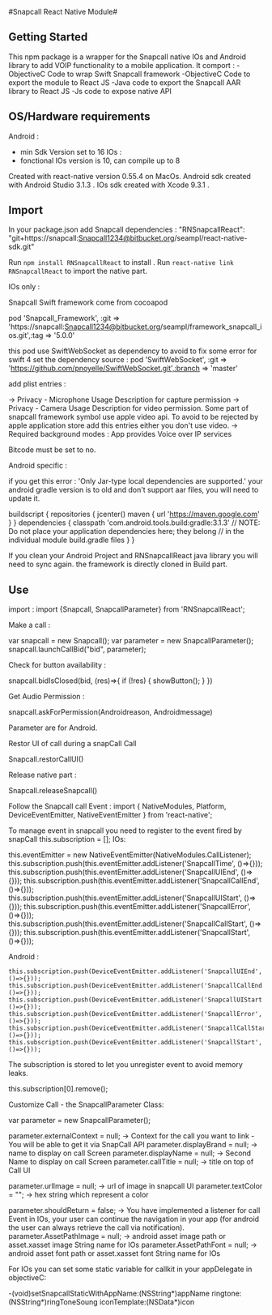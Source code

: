 #Snapcall React Native Module#

## Getting Started ##

This npm package is a wrapper for the Snapcall native IOs and Android library to add VOIP functionality to a mobile application.
It comport :
  -ObjectiveC Code to wrap Swift Snapcall framework
  -ObjectiveC Code to export the module to React JS
  -Java code to export the Snapcall AAR library to React JS
  -Js code to expose native API

## OS/Hardware requirements ##

Android :
  - min Sdk Version set to 16
IOs :
  - fonctional IOs version is 10, can compile up to 8

Created with react-native version 0.55.4 on MacOs.
Android sdk created with Android Studio 3.1.3 .
IOs sdk created with Xcode 9.3.1 .

## Import ##

In your package.json add Snapcall dependencies :
  "RNSnapcallReact": "git+https://snapcall:Snapcall1234@bitbucket.org/seampl/react-native-sdk.git"

Run `npm install RNSnapcallReact` to install .
Run `react-native link RNSnapcallReact` to import the native part.

IOs only :

Snapcall Swift framework come from cocoapod

  pod 'Snapcall_Framework', :git => 'https://snapcall:Snapcall1234@bitbucket.org/seampl/framework_snapcall_ios.git',:tag => '5.0.0'

this pod use SwiftWebSocket as dependency to avoid to fix some error for swift 4  set the dependency source :
  pod 'SwiftWebSocket', :git => 'https://github.com/pnoyelle/SwiftWebSocket.git',:branch => 'master'

add plist entries :

  -> Privacy - Microphone Usage Description for capture permission
  -> Privacy - Camera Usage Description for video permission. Some part of snapcall framework symbol use apple video api. To avoid to be rejected by apple application store add this entries either you don't use video.
  -> Required background modes : App provides Voice over IP services

  Bitcode must be set to no.

Android specific :

if you get this error :
	'Only Jar-type local dependencies are supported.'
your android gradle version is to old and don't support aar files, you will need to update it.

buildscript {
  repositories {
      jcenter()
      maven {
          url 'https://maven.google.com'
      }
  }
  dependencies {
      classpath 'com.android.tools.build:gradle:3.1.3'
      // NOTE: Do not place your application dependencies here; they belong
      // in the individual module build.gradle files
  }
}

If you clean your Android Project and RNSnapcallReact java library you will need to sync again. the framework is directly cloned in Build part.

## Use ##

import :
  import {Snapcall, SnapcallParameter} from 'RNSnapcallReact';

Make a call :

  var snapcall = new Snapcall();
  var parameter = new SnapcallParameter();
  snapcall.launchCallBid("bid", parameter);

Check for button availability :

  snapcall.bidIsClosed(bid, (res)=>{
    if (!res)
    {
      showButton();
    }
    })

Get Audio Permission :

  snapcall.askForPermission(Androidreason, Androidmessage)

  Parameter are for Android.

Restor UI of call during a snapCall Call

  Snapcall.restorCallUI()

Release native part :

  Snapcall.releaseSnapcall()

Follow the Snapcall call Event :
  import { NativeModules, Platform, DeviceEventEmitter, NativeEventEmitter } from 'react-native';

To manage event in snapcall you need to register to the event fired by snapCall
  this.subscription = [];
IOs:

  this.eventEmitter = new NativeEventEmitter(NativeModules.CallListener);
  this.subscription.push(this.eventEmitter.addListener('SnapcallTime', ()=>{}));
  this.subscription.push(this.eventEmitter.addListener('SnapcallUIEnd', ()=>{}));
  this.subscription.push(this.eventEmitter.addListener('SnapcallCallEnd', ()=>{}));
  this.subscription.push(this.eventEmitter.addListener('SnapcallUIStart', ()=>{}));
  this.subscription.push(this.eventEmitter.addListener('SnapcallError', ()=>{}));
  this.subscription.push(this.eventEmitter.addListener('SnapcallCallStart', ()=>{}));
  this.subscription.push(this.eventEmitter.addListener('SnapcallStart', ()=>{}));

Android :

    this.subscription.push(DeviceEventEmitter.addListener('SnapcallUIEnd', ()=>{}));
    this.subscription.push(DeviceEventEmitter.addListener('SnapcallCallEnd', ()=>{}));
    this.subscription.push(DeviceEventEmitter.addListener('SnapcallUIStart', ()=>{}));
    this.subscription.push(DeviceEventEmitter.addListener('SnapcallError', ()=>{}));
    this.subscription.push(DeviceEventEmitter.addListener('SnapcallCallStart', ()=>{}));
    this.subscription.push(DeviceEventEmitter.addListener('SnapcallStart', ()=>{}));

The subscription is stored to let you unregister event to avoid memory leaks.

  this.subscription[0].remove();

Customize Call - the SnapcallParameter Class:

  var parameter = new SnapcallParameter();

  parameter.externalContext = null;     -> Context for the call you want to link - You will be able to get it via SnapCall API
  parameter.displayBrand = null;        -> name to display on call Screen
  parameter.displayName = null;         -> Second Name to display on call Screen
  parameter.callTitle = null;           -> title on top of Call UI

  parameter.urlImage = null;            -> url of image in snapcall UI
  parameter.textColor = "";             -> hex string which represent a color

  parameter.shouldReturn = false;       -> You have implemented a listener for call Event in IOs, your user can continue the navigation in your app (for android the user can always retrieve the call via notification).
  parameter.AssetPathImage = null;      -> android asset image path or asset.xasset image String name for IOs
  parameter.AssetPathFont = null;        -> android asset font path or asset.xasset font String name for IOs


  For IOs you can set some static variable for callkit in your appDelegate in objectiveC:

  -(void)setSnapcallStaticWithAppName:(NSString*)appName ringtone:(NSString*)ringToneSoung iconTemplate:(NSData*)icon

